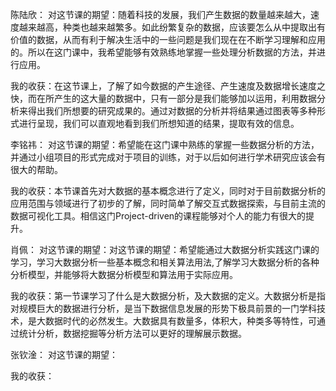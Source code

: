 陈陆欣：
对这节课的期望：随着科技的发展，我们产生数据的数量越来越大，速度越来越高，种类也越来越繁多。如此纷繁复杂的数据，应该要怎么从中提取出有价值的数据，从而有利于解决生活中的一些问题是我们现在在不断学习理解和应用的。所以在这门课中，我希望能够有效熟练地掌握一些处理分析数据的方法，并进行应用。

我的收获：在这节课上，了解了如今数据的产生途径、产生速度及数据增长速度之快，而在所产生的这大量的数据中，只有一部分是我们能够加以运用，利用数据分析来得出我们所想要的研究成果的。通过对数据的分析并将结果通过图表等多种形式进行呈现，我们可以直观地看到我们所想知道的结果，提取有效的信息。

李铭祎：
对这节课的期望：希望能在这门课中熟练的掌握一些数据分析的方法，并通过小组项目的形式完成对于项目的训练，对于以后如何进行学术研究应该会有很大的帮助。

我的收获：本节课首先对大数据的基本概念进行了定义，同时对于目前数据分析的应用范围与领域进行了初步的了解，同时简单了解交互式数据探索，与目前主流的数据可视化工具。相信这门Project-driven的课程能够对个人的能力有很大的提升。

肖佩：
对这节课的期望：对这节课的期望：希望能通过大数据分析实践这门课的学习，学习大数据分析一些基本概念和相关算法用法,了解学习大数据分析的各种分析模型，并能够将大数据分析模型和算法用于实际应用。

我的收获：第一节课学习了什么是大数据分析，及大数据的定义。大数据分析是指对规模巨大的数据进行分析，是当下数据信息发展的形势下极具前景的一门学科技术，是大数据时代的必然发生。大数据具有数量多，体积大，种类多等特性，可通过统计分析，数据挖掘等分析方法可以更好的理解展示数据。

张钦淦：
对这节课的期望：

我的收获：

